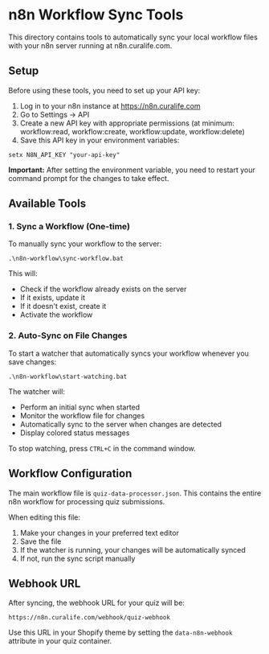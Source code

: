# n8n Workflow Sync Tools

This directory contains tools to automatically sync your local workflow files with your n8n server running at n8n.curalife.com.

## Setup

Before using these tools, you need to set up your API key:

1. Log in to your n8n instance at https://n8n.curalife.com
2. Go to Settings → API
3. Create a new API key with appropriate permissions (at minimum: workflow:read, workflow:create, workflow:update, workflow:delete)
4. Save this API key in your environment variables:

```
setx N8N_API_KEY "your-api-key"
```

**Important:** After setting the environment variable, you need to restart your command prompt for the changes to take effect.

## Available Tools

### 1. Sync a Workflow (One-time)

To manually sync your workflow to the server:

```
.\n8n-workflow\sync-workflow.bat
```

This will:

- Check if the workflow already exists on the server
- If it exists, update it
- If it doesn't exist, create it
- Activate the workflow

### 2. Auto-Sync on File Changes

To start a watcher that automatically syncs your workflow whenever you save changes:

```
.\n8n-workflow\start-watching.bat
```

The watcher will:

- Perform an initial sync when started
- Monitor the workflow file for changes
- Automatically sync to the server when changes are detected
- Display colored status messages

To stop watching, press `CTRL+C` in the command window.

## Workflow Configuration

The main workflow file is `quiz-data-processor.json`. This contains the entire n8n workflow for processing quiz submissions.

When editing this file:

1. Make your changes in your preferred text editor
2. Save the file
3. If the watcher is running, your changes will be automatically synced
4. If not, run the sync script manually

## Webhook URL

After syncing, the webhook URL for your quiz will be:

```
https://n8n.curalife.com/webhook/quiz-webhook
```

Use this URL in your Shopify theme by setting the `data-n8n-webhook` attribute in your quiz container.
